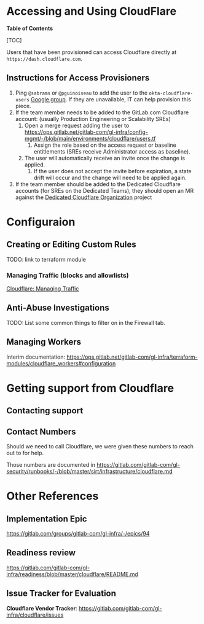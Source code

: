 # Accessing and Using CloudFlare

**Table of Contents**

[TOC]

Users that have been provisioned can access Cloudflare directly at
`https://dash.cloudflare.com`.

## Instructions for Access Provisioners

1. Ping `@sabrams` or `@pguinoiseau` to add the user to the `okta-cloudflare-users` [Google group](https://groups.google.com/a/gitlab.com/g/okta-cloudflare-users/members). If they are unavailable, IT can help provision this piece.
1. If the team member needs to be added to the GitLab.com Cloudflare account: (usually Production Engineering or Scalability SREs)
   1. Open a merge request adding the user to <https://ops.gitlab.net/gitlab-com/gl-infra/config-mgmt/-/blob/main/environments/cloudflare/users.tf>
      1. Assign the role based on the access request or baseline entitlements (SREs receive Administrator access as baseline).
   1. The user will automatically receive an invite once the change is applied.
      1. If the user does not accept the invite before expiration, a state drift will occur and the change will need to be applied again.
1. If the team member should be added to the Dedicated Cloudflare accounts (for SREs on the Dedicated Teams), they should open an MR against the [Dedicated Cloudflare Organization](https://gitlab.com/gitlab-com/gl-infra/gitlab-dedicated/dedicated-organization-cloudflare) project

# Configuraion

## Creating or Editing Custom Rules

TODO: link to terraform module

### Managing Traffic (blocks and allowlists)

[Cloudflare: Managing Traffic](./cloudflare-managing-traffic.md)

## Anti-Abuse Investigations

TODO: List some common things to filter on in the Firewall tab.

## Managing Workers

Interim documentation: <https://ops.gitlab.net/gitlab-com/gl-infra/terraform-modules/cloudflare_workers#configuration>

# Getting support from Cloudflare

## Contacting support

## Contact Numbers

Should we need to call Cloudflare, we were given these numbers to reach out to for help.

Those numbers are documented in <https://gitlab.com/gitlab-com/gl-security/runbooks/-/blob/master/sirt/infrastructure/cloudflare.md>

# Other References

## Implementation Epic

<https://gitlab.com/groups/gitlab-com/gl-infra/-/epics/94>

## Readiness review

<https://gitlab.com/gitlab-com/gl-infra/readiness/blob/master/cloudflare/README.md>

## Issue Tracker for Evaluation

**Cloudflare Vendor Tracker**: <https://gitlab.com/gitlab-com/gl-infra/cloudflare/issues>
